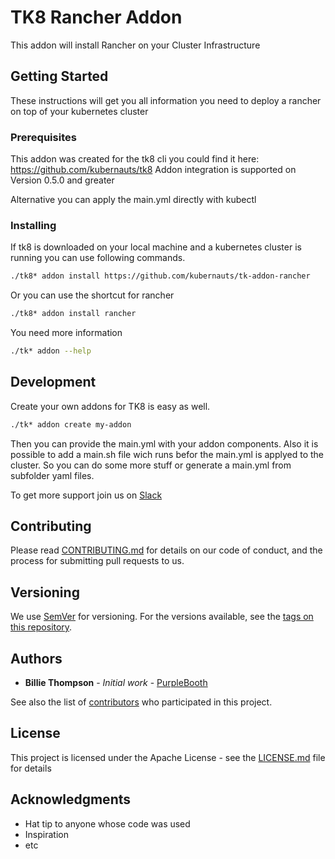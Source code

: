 # TK8 Rancher Addon

This addon will install Rancher on your Cluster Infrastructure

## Getting Started

These instructions will get you all information you need to deploy a rancher on top of your kubernetes cluster

### Prerequisites

This addon was created for the tk8 cli you could find it here: https://github.com/kubernauts/tk8
Addon integration is supported on Version 0.5.0 and greater

Alternative you can apply the main.yml directly with kubectl

### Installing

If tk8 is downloaded on your local machine and a kubernetes cluster is running you can use following commands.

```bash
./tk8* addon install https://github.com/kubernauts/tk-addon-rancher
```

Or you can use the shortcut for rancher

```bash
./tk8* addon install rancher
```

You need more information

```bash
./tk* addon --help
```

## Development

Create your own addons for TK8 is easy as well.

```bash
./tk* addon create my-addon
```

Then you can provide the main.yml with your addon components.
Also it is possible to add a main.sh file wich runs befor the main.yml is applyed to the cluster. So you can do some more stuff or generate a main.yml from subfolder yaml files.

To get more support join us on [Slack](https://kubernauts-slack-join.herokuapp.com)

## Contributing

Please read [CONTRIBUTING.md](https://gist.github.com/PurpleBooth/b24679402957c63ec426) for details on our code of conduct, and the process for submitting pull requests to us.

## Versioning

We use [SemVer](http://semver.org/) for versioning. For the versions available, see the [tags on this repository](https://github.com/your/project/tags). 

## Authors

* **Billie Thompson** - *Initial work* - [PurpleBooth](https://github.com/PurpleBooth)

See also the list of [contributors](https://github.com/kubernauts/tk8/contributors) who participated in this project.

## License

This project is licensed under the Apache License - see the [LICENSE.md](LICENSE.md) file for details

## Acknowledgments

* Hat tip to anyone whose code was used
* Inspiration
* etc
